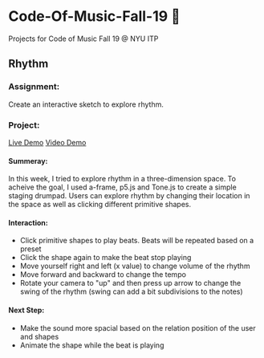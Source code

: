# Code-Of-Music-Fall-19 🎼
Projects for Code of Music Fall 19 @ NYU ITP

## Rhythm
### Assignment:
 Create an interactive sketch to explore rhythm.
 
### Project:
  [Live Demo](http://zeyaoli.com/code-of-music/rhythm)
  [Video Demo](https://www.youtube.com/watch?v=z0kOkyEowME)

#### Summeray:
<p>In this week, I tried to explore rhythm in a three-dimension space. To acheive the goal, I used a-frame, p5.js and Tone.js to create a simple staging drumpad. Users can explore rhythm by changing their location in the space as well as clicking different primitive shapes. </p>

#### Interaction:
- Click primitive shapes to play beats. Beats will be repeated based on a preset
- Click the shape again to make the beat stop playing
- Move yourself right and left (x value) to change volume of the rhythm
- Move forward and backward to change the tempo 
- Rotate your camera to "up" and then press up arrow to change the swing of the rhythm (swing can add a bit subdivisions to the notes)

#### Next Step:
- Make the sound more spacial based on the relation position of the user and shapes
- Animate the shape while the beat is playing

